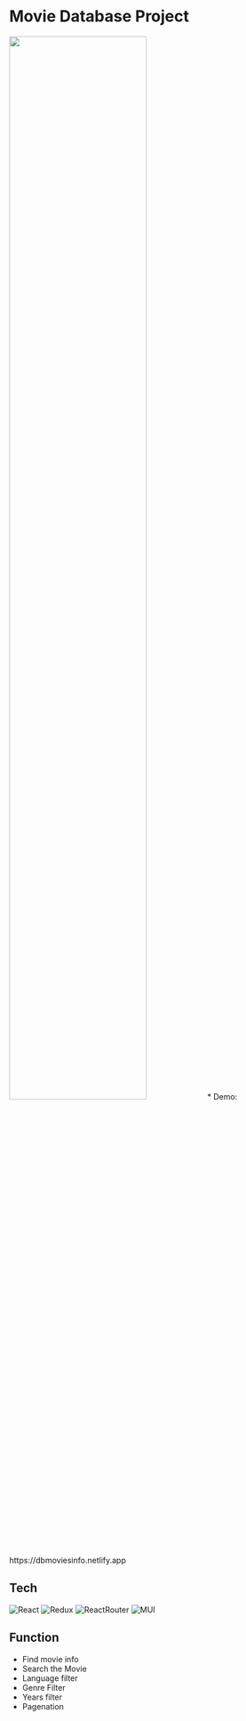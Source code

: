 # Movie Database Project
<img width='70%' src="https://github.com/legowen/Portfolio/blob/main/img/dbmoviesinfo.png?raw=true"/>
* Demo: https://dbmoviesinfo.netlify.app
<br>



## Tech
![React](https://img.shields.io/badge/-React-222222?style=for-the-badge&logo=react)
![Redux](https://img.shields.io/badge/-Redux-purple?style=for-the-badge&logo=Redux)
![ReactRouter](https://img.shields.io/badge/-ReactRouter-white?style=for-the-badge&logo=ReactRouter)
![MUI](https://img.shields.io/badge/-MUI-grey?style=for-the-badge&logo=MUI)

## Function
* Find movie info
* Search the Movie
* Language filter
* Genre Filter
* Years filter
* Pagenation
